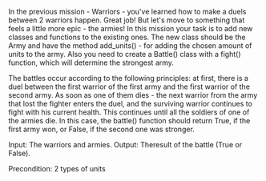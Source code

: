 In the previous mission - Warriors - you've learned how to make a duels between 2 warriors happen. Great job! But let's move to something that feels a little more epic - the armies! In this mission your task is to add new classes and functions to the existing ones. The new class should be the Army and have the method add_units() - for adding the chosen amount of units to the army. Also you need to create a Battle() class with a fight() function, which will determine the strongest army.

The battles occur according to the following principles:
at first, there is a duel between the first warrior of the first army and the first warrior of the second army. As soon as one of them dies - the next warrior from the army that lost the fighter enters the duel, and the surviving warrior continues to fight with his current health. This continues until all the soldiers of one of the armies die. In this case, the battle() function should return True, if the first army won, or False, if the second one was stronger.

Input: The warriors and armies.
Output: Theresult of the battle (True or False).

Precondition: 2 types of units